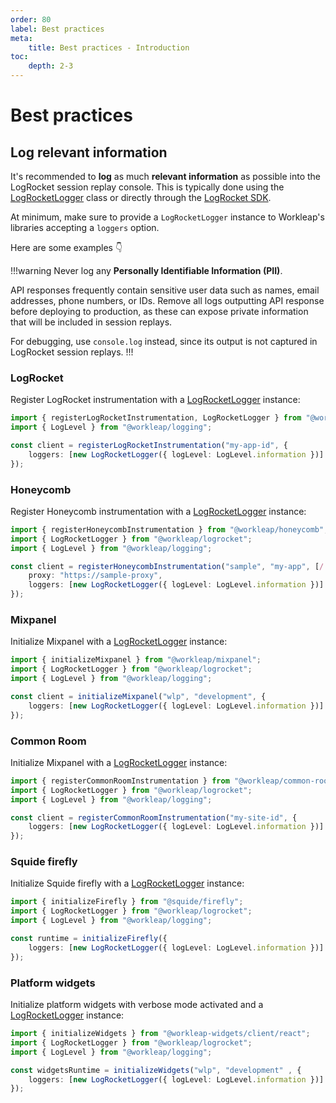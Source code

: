 ```yaml
---
order: 80
label: Best practices
meta:
    title: Best practices - Introduction
toc:
    depth: 2-3
---
```


# Best practices

## Log relevant information

It's recommended to **log** as much **relevant information** as possible into the LogRocket session replay console. This is typically done using the [LogRocketLogger](./reference/LogRocketLogger.md) class or directly through the [LogRocket SDK](https://docs.logrocket.com/reference/console).

At minimum, make sure to provide a `LogRocketLogger` instance to Workleap's libraries accepting a `loggers` option.

Here are some examples :point_down:

!!!warning
Never log any **Personally Identifiable Information (PII)**.

API responses frequently contain sensitive user data such as names, email addresses, phone numbers, or IDs. Remove all logs outputting API response before deploying to production, as these can expose private information that will be included in session replays.

For debugging, use `console.log` instead, since its output is not captured in LogRocket session replays.
!!!

### LogRocket

Register LogRocket instrumentation with a [LogRocketLogger](./reference/LogRocketLogger.md) instance:

```ts !#5
import { registerLogRocketInstrumentation, LogRocketLogger } from "@workleap/logrocket";
import { LogLevel } from "@workleap/logging";

const client = registerLogRocketInstrumentation("my-app-id", {
    loggers: [new LogRocketLogger({ logLevel: LogLevel.information })]
});
```

### Honeycomb

Register Honeycomb instrumentation with a [LogRocketLogger](./reference/LogRocketLogger.md) instance:

```ts !#7
import { registerHoneycombInstrumentation } from "@workleap/honeycomb";
import { LogRocketLogger } from "@workleap/logrocket";
import { LogLevel } from "@workleap/logging";

const client = registerHoneycombInstrumentation("sample", "my-app", [/.+/g,], {
    proxy: "https://sample-proxy",
    loggers: [new LogRocketLogger({ logLevel: LogLevel.information })]
});
```

### Mixpanel

Initialize Mixpanel with a [LogRocketLogger](./reference/LogRocketLogger.md) instance:

```ts !#6
import { initializeMixpanel } from "@workleap/mixpanel";
import { LogRocketLogger } from "@workleap/logrocket";
import { LogLevel } from "@workleap/logging";

const client = initializeMixpanel("wlp", "development", {
    loggers: [new LogRocketLogger({ logLevel: LogLevel.information })]
});
```

### Common Room

Initialize Mixpanel with a [LogRocketLogger](./reference/LogRocketLogger.md) instance:

```ts !#6
import { registerCommonRoomInstrumentation } from "@workleap/common-room";
import { LogRocketLogger } from "@workleap/logrocket";
import { LogLevel } from "@workleap/logging";

const client = registerCommonRoomInstrumentation("my-site-id", {
    loggers: [new LogRocketLogger({ logLevel: LogLevel.information })]
});
```

### Squide firefly

Initialize Squide firefly with a [LogRocketLogger](./reference/LogRocketLogger.md) instance:

```ts !#6
import { initializeFirefly } from "@squide/firefly";
import { LogRocketLogger } from "@workleap/logrocket";
import { LogLevel } from "@workleap/logging";

const runtime = initializeFirefly({
    loggers: [new LogRocketLogger({ logLevel: LogLevel.information })]
});
```

### Platform widgets

Initialize platform widgets with verbose mode activated and a [LogRocketLogger](./reference/LogRocketLogger.md) instance:

```ts !#6
import { initializeWidgets } from "@workleap-widgets/client/react";
import { LogRocketLogger } from "@workleap/logrocket";
import { LogLevel } from "@workleap/logging";

const widgetsRuntime = initializeWidgets("wlp", "development" , {
    loggers: [new LogRocketLogger({ logLevel: LogLevel.information })]
});
```
